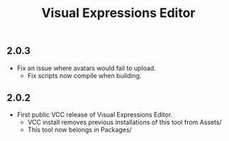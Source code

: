 ﻿---
title: Visual Expressions Editor
---

## 2.0.3

- Fix an issue where avatars would fail to upload.
  - Fix scripts now compile when building.

## 2.0.2

- First public VCC release of Visual Expressions Editor.
  - VCC install removes previous installations of this tool from Assets/
  - This tool now belongs in Packages/
